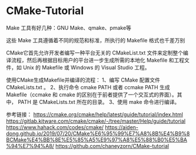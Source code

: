 # CMake-Tutorial

Make 工具有好几种：GNU Make、qmake、pmake等

这些 Make 工具遵循着不同的规范和标准，所执行的 Makefile 格式也千差万别

CMake它首先允许开发者编写一种平台无关的 CMakeList.txt 文件来定制整个编译流程，然后再根据目标用户的平台进一步生成所需的本地化 Makefile 和工程文件，如 Unix 的 Makefile 或 Windows 的 Visual Studio 工程。

使用CMake生成Makefile并编译的流程：
1、编写 CMake 配置文件 CMakeLists.txt 。
2、执行命令 cmake PATH 或者 ccmake PATH 生成 Makefile（ccmake 和 cmake 的区别在于前者提供了一个交互式的界面）。其中， PATH 是 CMakeLists.txt 所在的目录。
3、使用 make 命令进行编译。

参考链接：
https://cmake.org/cmake/help/latest/guide/tutorial/index.html
https://gitlab.kitware.com/cmake/cmake/-/tree/master/Help/guide/tutorial
https://www.hahack.com/codes/cmake/
https://aiden-dong.github.io/2019/07/20/CMake%E6%95%99%E7%A8%8B%E4%B9%8BCMake%E4%BB%8E%E5%85%A5%E9%97%A8%E5%88%B0%E5%BA%94%E7%94%A8/
https://github.com/chaneyzorn/CMake-tutorial
